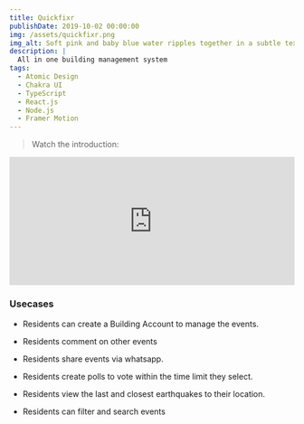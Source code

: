 ```yaml
---
title: Quickfixr
publishDate: 2019-10-02 00:00:00
img: /assets/quickfixr.png
img_alt: Soft pink and baby blue water ripples together in a subtle texture.
description: |
  All in one building management system
tags:
  - Atomic Design
  - Chakra UI
  - TypeScript
  - React.js
  - Node.js
  - Framer Motion
---
```


> Watch the introduction:

<div style="position: relative; padding-bottom: 45.10416666666667%; height: 0;"><iframe src="https://www.loom.com/embed/f18ac3ee9022400ab5728b8cc08b111b?sid=0647f904-340e-4c55-b9f4-4637a9aa4aaa" frameborder="0" webkitallowfullscreen mozallowfullscreen allowfullscreen style="position: absolute; top: 0; left: 0; width: 100%; height: 100%;"></iframe></div>


### Usecases

- Residents can create a Building Account to manage the events.

- Residents comment on other events

- Residents share events via whatsapp.

- Residents create polls to vote within  the time limit they select.

- Residents view the last  and closest  earthquakes to their location.

- Residents can filter  and search events


